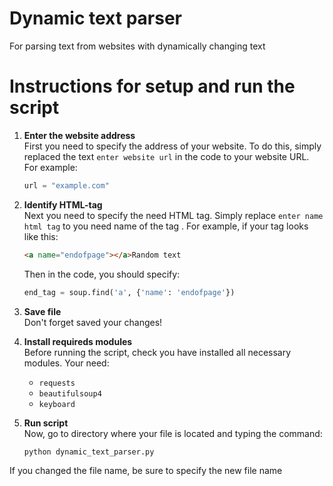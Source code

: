 # Dynamic text parser
For parsing text from websites with dynamically changing text

# Instructions for setup and run the script

1. **Enter the website address**  
  First you need to specify the address of your website. To do this, simply replaced the text `enter website url` in the code to your website URL. For example:
   ```python
   url = "example.com"
   ```

2. **Identify HTML-tag**  
   Next you need to specify the need HTML tag. Simply replace `enter name html tag` to you need name of the tag . For example, if your tag looks like this:
   ```html
   <a name="endofpage"></a>Random text
   ```
   Then in the code, you should specify:
   ```python
   end_tag = soup.find('a', {'name': 'endofpage'})
   ```

3. **Save file**  
   Don't forget saved your changes!

4. **Install requireds modules**  
   Before running the script, check you have installed all necessary modules. Your need:
   - `requests`
   - `beautifulsoup4`
   - `keyboard`  

5. **Run script**  
   Now, go to directory where your file is located and typing the command:
   ```bash
   python dynamic_text_parser.py
   ```
If you changed the file name, be sure to specify the new file name

